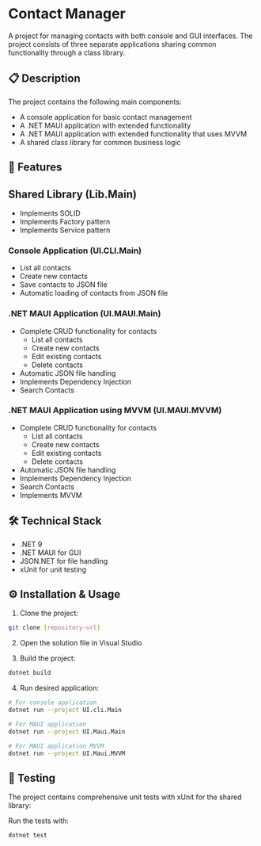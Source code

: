 # Contact Manager

A project for managing contacts with both console and GUI interfaces. The project consists of three separate applications sharing common functionality through a class library.

## 📋 Description

The project contains the following main components:
- A console application for basic contact management
- A .NET MAUI application with extended functionality
- A .NET MAUI application with extended functionality that uses MVVM
- A shared class library for common business logic

## 🚀 Features

## Shared Library (Lib.Main)
- Implements SOLID
- Implements Factory pattern
- Implements Service pattern

### Console Application (UI.CLI.Main)
- List all contacts
- Create new contacts
- Save contacts to JSON file
- Automatic loading of contacts from JSON file

### .NET MAUI Application (UI.MAUI.Main)
- Complete CRUD functionality for contacts
  - List all contacts
  - Create new contacts
  - Edit existing contacts
  - Delete contacts
- Automatic JSON file handling
- Implements Dependency Injection
- Search Contacts

### .NET MAUI Application using MVVM (UI.MAUI.MVVM)
- Complete CRUD functionality for contacts
  - List all contacts
  - Create new contacts
  - Edit existing contacts
  - Delete contacts
- Automatic JSON file handling
- Implements Dependency Injection
- Search Contacts
- Implements MVVM

## 🛠️ Technical Stack
- .NET 9
- .NET MAUI for GUI
- JSON.NET for file handling
- xUnit for unit testing

## ⚙️ Installation & Usage

1. Clone the project:
```bash
git clone [repository-url]
```

2. Open the solution file in Visual Studio

3. Build the project:
```bash
dotnet build
```

4. Run desired application:
```bash
# For console application
dotnet run --project UI.cli.Main

# For MAUI application
dotnet run --project UI.Maui.Main

# For MAUI application MVVM
dotnet run --project UI.Maui.MVVM
```

## 🧪 Testing

The project contains comprehensive unit tests with xUnit for the shared library:

Run the tests with:
```bash
dotnet test
```
